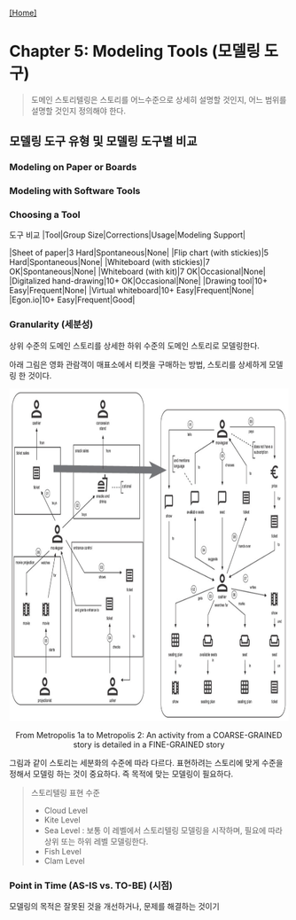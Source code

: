 [[Home]](https://github.com/haesiku/books/tree/main/domain-storytelling/readme.md)

# Chapter 5: Modeling Tools (모델링 도구)
> 도메인 스토리텔링은 스토리를 어느수준으로 상세히 설명할 것인지, 어느 범위를 설명할 것인지 정의해야 한다.

## 모델링 도구 유형 및 모델링 도구별 비교
### Modeling on Paper or Boards

### Modeling with Software Tools
### Choosing a Tool
도구 비교
|Tool|Group Size|Corrections|Usage|Modeling Support|

|Sheet of paper|3 Hard|Spontaneous|None|
|Flip chart (with stickies)|5 Hard|Spontaneous|None|
|Whiteboard (with stickies)|7 OK|Spontaneous|None|
|Whiteboard (with kit)|7 OK|Occasional|None|
|Digitalized hand-drawing|10+ OK|Occasional|None|
|Drawing tool|10+ Easy|Frequent|None|
|Virtual whiteboard|10+ Easy|Frequent|None|
|Egon.io|10+ Easy|Frequent|Good|



### Granularity (세분성)
상위 수준의 도메인 스토리를 상세한 하위 수준의 도메인 스토리로 모델링한다.

아래 그림은 영화 관람객이 매표소에서 티켓을 구매하는 방법, 스토리를 상세하게 모델링 한 것이다. 
<p align="center">
  <img width="880" height="600" src="https://github.com/haesiku/books/blob/main/domain-storytelling/part1/images/c04/granularity-ex.png"/>
</p>
<p align="center">From Metropolis 1a to Metropolis 2: An activity from a COARSE-GRAINED story is detailed in a FINE-GRAINED story</p>

그림과 같이 스토리는 세분화의 수준에 따라 다르다.
표현하려는 스토리에 맞게 수준을 정해서 모델링 하는 것이 중요하다. 즉 목적에 맞는 모델링이 필요하다.

> 스토리텔링 표현 수준
> - Cloud Level
> - Kite Level
> - Sea Level : 보통 이 레벨에서 스토리텔링 모델링을 시작하며, 필요에 따라 상위 또는 하위 레벨 모델링한다.
> - Fish Level
> - Clam Level 

### Point in Time (AS-IS vs. TO-BE) (시점)
모델링의 목적은 잘못된 것을 개선하거나, 문제를 해결하는 것이기 

